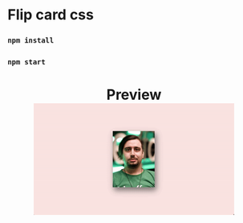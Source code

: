 # Flip card css

### `npm install`
### `npm start`

<h1 align="center">
    Preview
   <br/>
   
   <img src="https://github.com/rodrigosnantes/flip-card/blob/main/flip-card.gif" width="400" />
</h1>
